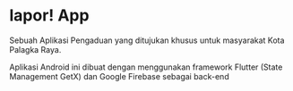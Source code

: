 # lapor! App
 
Sebuah Aplikasi Pengaduan yang ditujukan khusus untuk masyarakat Kota Palagka Raya.

Aplikasi Android ini dibuat dengan menggunakan framework Flutter (State Management GetX) dan Google Firebase sebagai back-end
